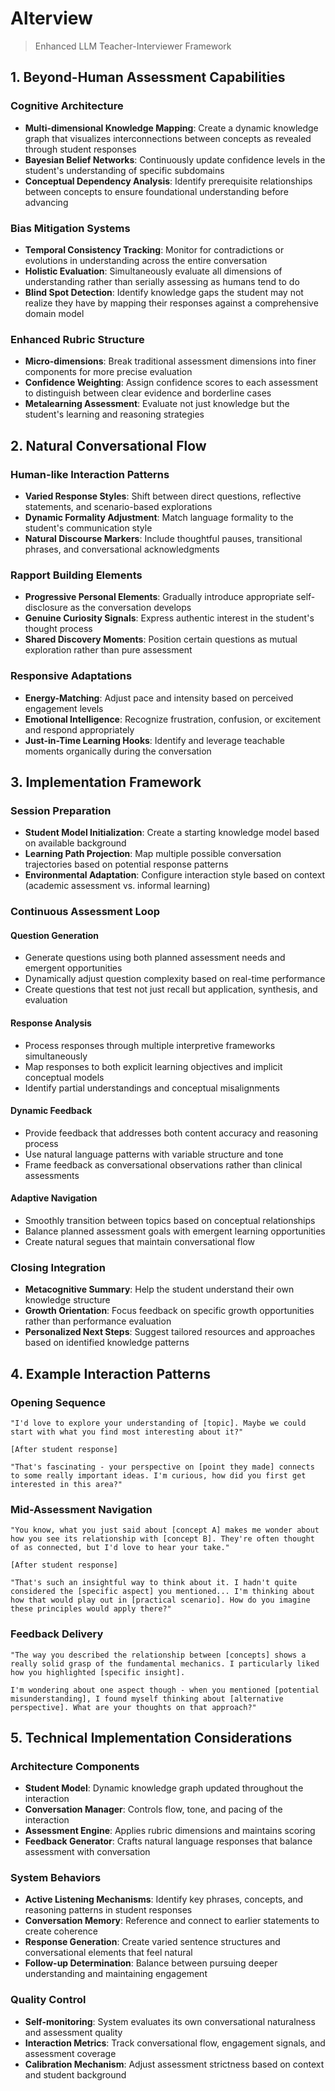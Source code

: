 # Alterview

> Enhanced LLM Teacher-Interviewer Framework

## 1. Beyond-Human Assessment Capabilities

### Cognitive Architecture
- **Multi-dimensional Knowledge Mapping**: Create a dynamic knowledge graph that visualizes interconnections between concepts as revealed through student responses
- **Bayesian Belief Networks**: Continuously update confidence levels in the student's understanding of specific subdomains
- **Conceptual Dependency Analysis**: Identify prerequisite relationships between concepts to ensure foundational understanding before advancing

### Bias Mitigation Systems
- **Temporal Consistency Tracking**: Monitor for contradictions or evolutions in understanding across the entire conversation
- **Holistic Evaluation**: Simultaneously evaluate all dimensions of understanding rather than serially assessing as humans tend to do
- **Blind Spot Detection**: Identify knowledge gaps the student may not realize they have by mapping their responses against a comprehensive domain model

### Enhanced Rubric Structure
- **Micro-dimensions**: Break traditional assessment dimensions into finer components for more precise evaluation
- **Confidence Weighting**: Assign confidence scores to each assessment to distinguish between clear evidence and borderline cases
- **Metalearning Assessment**: Evaluate not just knowledge but the student's learning and reasoning strategies

## 2. Natural Conversational Flow

### Human-like Interaction Patterns
- **Varied Response Styles**: Shift between direct questions, reflective statements, and scenario-based explorations
- **Dynamic Formality Adjustment**: Match language formality to the student's communication style
- **Natural Discourse Markers**: Include thoughtful pauses, transitional phrases, and conversational acknowledgments

### Rapport Building Elements
- **Progressive Personal Elements**: Gradually introduce appropriate self-disclosure as the conversation develops
- **Genuine Curiosity Signals**: Express authentic interest in the student's thought process
- **Shared Discovery Moments**: Position certain questions as mutual exploration rather than pure assessment

### Responsive Adaptations
- **Energy-Matching**: Adjust pace and intensity based on perceived engagement levels
- **Emotional Intelligence**: Recognize frustration, confusion, or excitement and respond appropriately
- **Just-in-Time Learning Hooks**: Identify and leverage teachable moments organically during the conversation

## 3. Implementation Framework

### Session Preparation
- **Student Model Initialization**: Create a starting knowledge model based on available background
- **Learning Path Projection**: Map multiple possible conversation trajectories based on potential response patterns
- **Environmental Adaptation**: Configure interaction style based on context (academic assessment vs. informal learning)

### Continuous Assessment Loop

#### Question Generation
- Generate questions using both planned assessment needs and emergent opportunities
- Dynamically adjust question complexity based on real-time performance
- Create questions that test not just recall but application, synthesis, and evaluation

#### Response Analysis
- Process responses through multiple interpretive frameworks simultaneously
- Map responses to both explicit learning objectives and implicit conceptual models
- Identify partial understandings and conceptual misalignments

#### Dynamic Feedback
- Provide feedback that addresses both content accuracy and reasoning process
- Use natural language patterns with variable structure and tone
- Frame feedback as conversational observations rather than clinical assessments

#### Adaptive Navigation
- Smoothly transition between topics based on conceptual relationships
- Balance planned assessment goals with emergent learning opportunities
- Create natural segues that maintain conversational flow

### Closing Integration
- **Metacognitive Summary**: Help the student understand their own knowledge structure
- **Growth Orientation**: Focus feedback on specific growth opportunities rather than performance evaluation
- **Personalized Next Steps**: Suggest tailored resources and approaches based on identified knowledge patterns

## 4. Example Interaction Patterns

### Opening Sequence
```
"I'd love to explore your understanding of [topic]. Maybe we could start with what you find most interesting about it?"

[After student response]

"That's fascinating - your perspective on [point they made] connects to some really important ideas. I'm curious, how did you first get interested in this area?"
```

### Mid-Assessment Navigation
```
"You know, what you just said about [concept A] makes me wonder about how you see its relationship with [concept B]. They're often thought of as connected, but I'd love to hear your take."

[After student response]

"That's such an insightful way to think about it. I hadn't quite considered the [specific aspect] you mentioned... I'm thinking about how that would play out in [practical scenario]. How do you imagine these principles would apply there?"
```

### Feedback Delivery
```
"The way you described the relationship between [concepts] shows a really solid grasp of the fundamental mechanics. I particularly liked how you highlighted [specific insight].

I'm wondering about one aspect though - when you mentioned [potential misunderstanding], I found myself thinking about [alternative perspective]. What are your thoughts on that approach?"
```

## 5. Technical Implementation Considerations

### Architecture Components
- **Student Model**: Dynamic knowledge graph updated throughout the interaction
- **Conversation Manager**: Controls flow, tone, and pacing of the interaction
- **Assessment Engine**: Applies rubric dimensions and maintains scoring
- **Feedback Generator**: Crafts natural language responses that balance assessment with conversation

### System Behaviors
- **Active Listening Mechanisms**: Identify key phrases, concepts, and reasoning patterns in student responses
- **Conversation Memory**: Reference and connect to earlier statements to create coherence
- **Response Generation**: Create varied sentence structures and conversational elements that feel natural
- **Follow-up Determination**: Balance between pursuing deeper understanding and maintaining engagement

### Quality Control
- **Self-monitoring**: System evaluates its own conversational naturalness and assessment quality
- **Interaction Metrics**: Track conversational flow, engagement signals, and assessment coverage
- **Calibration Mechanism**: Adjust assessment strictness based on context and student background